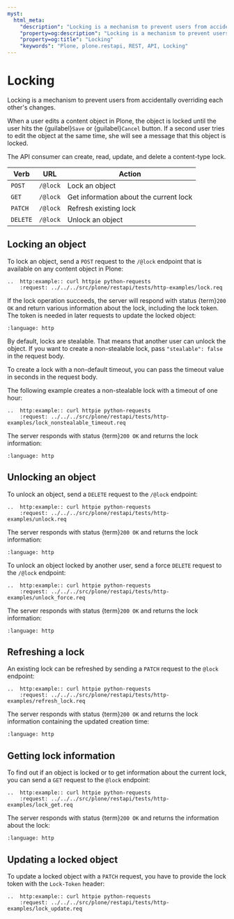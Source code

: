 ```yaml
---
myst:
  html_meta:
    "description": "Locking is a mechanism to prevent users from accidentally overriding each other's changes."
    "property=og:description": "Locking is a mechanism to prevent users from accidentally overriding each other's changes."
    "property=og:title": "Locking"
    "keywords": "Plone, plone.restapi, REST, API, Locking"
---
```


# Locking

Locking is a mechanism to prevent users from accidentally overriding each other's changes.

When a user edits a content object in Plone, the object is locked until the user hits the {guilabel}`Save` or {guilabel}`Cancel` button.
If a second user tries to edit the object at the same time, she will see a message that this object is locked.

The API consumer can create, read, update, and delete a content-type lock.

| Verb     | URL      | Action                                 |
| -------- | -------- | -------------------------------------- |
| `POST`   | `/@lock` | Lock an object                         |
| `GET`    | `/@lock` | Get information about the current lock |
| `PATCH`  | `/@lock` | Refresh existing lock                  |
| `DELETE` | `/@lock` | Unlock an object                       |

## Locking an object

To lock an object, send a `POST` request to the `/@lock` endpoint that is available on any content object in Plone:

```{eval-rst}
..  http:example:: curl httpie python-requests
    :request: ../../../src/plone/restapi/tests/http-examples/lock.req
```

If the lock operation succeeds, the server will respond with status {term}`200 OK` and return various information about the lock, including the lock token.
The token is needed in later requests to update the locked object:

```{literalinclude} ../../../src/plone/restapi/tests/http-examples/lock.resp
:language: http
```

By default, locks are stealable.
That means that another user can unlock the object.
If you want to create a non-stealable lock, pass `"stealable": false` in the request body.

To create a lock with a non-default timeout, you can pass the timeout value in seconds in the request body.

The following example creates a non-stealable lock with a timeout of one hour:

```{eval-rst}
..  http:example:: curl httpie python-requests
    :request: ../../../src/plone/restapi/tests/http-examples/lock_nonstealable_timeout.req
```

The server responds with status {term}`200 OK` and returns the lock information:

```{literalinclude} ../../../src/plone/restapi/tests/http-examples/lock_nonstealable_timeout.resp
:language: http
```

## Unlocking an object

To unlock an object, send a `DELETE` request to the `/@lock` endpoint:

```{eval-rst}
..  http:example:: curl httpie python-requests
    :request: ../../../src/plone/restapi/tests/http-examples/unlock.req
```

The server responds with status {term}`200 OK` and returns the lock information:

```{literalinclude} ../../../src/plone/restapi/tests/http-examples/unlock.resp
:language: http
```

To unlock an object locked by another user, send a force `DELETE` request to the `/@lock` endpoint:

```{eval-rst}
..  http:example:: curl httpie python-requests
    :request: ../../../src/plone/restapi/tests/http-examples/unlock_force.req
```

The server responds with status {term}`200 OK` and returns the lock information:

```{literalinclude} ../../../src/plone/restapi/tests/http-examples/unlock_force.resp
:language: http
```

## Refreshing a lock

An existing lock can be refreshed by sending a `PATCH` request to the `@lock` endpoint:

```{eval-rst}
..  http:example:: curl httpie python-requests
    :request: ../../../src/plone/restapi/tests/http-examples/refresh_lock.req
```

The server responds with status {term}`200 OK` and returns the lock information containing the updated creation time:

```{literalinclude} ../../../src/plone/restapi/tests/http-examples/refresh_lock.resp
:language: http
```

## Getting lock information

To find out if an object is locked or to get information about the current lock, you can send a `GET` request to the `@lock` endpoint:

```{eval-rst}
..  http:example:: curl httpie python-requests
    :request: ../../../src/plone/restapi/tests/http-examples/lock_get.req
```

The server responds with status {term}`200 OK` and returns the information about the lock:

```{literalinclude} ../../../src/plone/restapi/tests/http-examples/lock_get.resp
:language: http
```

## Updating a locked object

To update a locked object with a `PATCH` request, you have to provide the lock token with the `Lock-Token` header:

```{eval-rst}
..  http:example:: curl httpie python-requests
    :request: ../../../src/plone/restapi/tests/http-examples/lock_update.req
```
